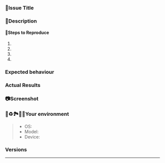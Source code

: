 ### **🐞Issue Title**


### **📝Description**



#### **👣Steps to Reproduce**

   1.
   2.
   3.
   4.

### **Expected behaviour**


### **Actual Results**


### **📷Screenshot**


### **🍃♻️🏞️💚🌱Your environment**
> * OS: <!--[e.g. Ubuntu 5.4.0-26-generic x86_64 / Windows 1904 ...]-->
> * Model: 
> * Device: 


### **Versions**


---
